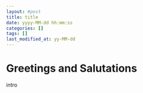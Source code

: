 ```yaml
---
layout: #post
title: title
date: yyyy-MM-dd hh:mm:ss
categories: []
tags: []
last_modified_at: yy-MM-dd
---
```


# Greetings and Salutations
intro


